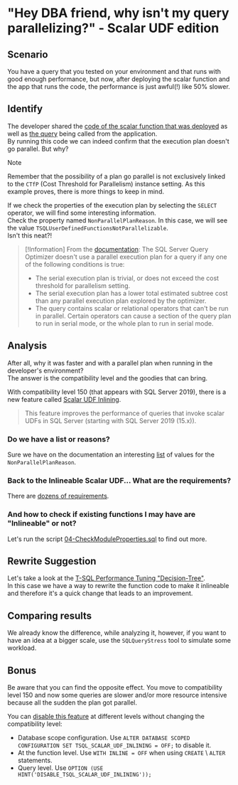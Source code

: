 # "Hey DBA friend, why isn't my query parallelizing?" - Scalar UDF edition

## Scenario

You have a query that you tested on your environment and that runs with good enough performance, but now, after deploying the scalar function and the app that runs the code, the performance is just awful(!) like 50% slower.

## Identify

The developer shared the [code of the scalar function that was deployed](00-Prepare.sql) as well as [the query](01-Original.sql) being called from the application.  
By running this code we can indeed confirm that the execution plan doesn't go parallel. But why?

> [!Note]
> Remember that the possibility of a plan go parallel is not exclusively linked to the `CTfP` (Cost Threshold for Parallelism) instance setting. As this example proves, there is more things to keep in mind.

If we check the properties of the execution plan by selecting the `SELECT` operator, we will find some interesting information.  
Check the property named `NonParallelPlanReason`. In this case, we will see the value `TSQLUserDefinedFunctionsNotParallelizable`.  
Isn't this neat?!

> [!Information]
> From the [documentation](https://learn.microsoft.com/en-us/sql/relational-databases/query-processing-architecture-guide?view=sql-server-ver15#parallel-query-processing):
> The SQL Server Query Optimizer doesn't use a parallel execution plan for a query if any one of the following conditions is true:
> - The serial execution plan is trivial, or does not exceed the cost threshold for parallelism setting.
> - The serial execution plan has a lower total estimated subtree cost than any parallel execution plan explored by the optimizer.
> - The query contains scalar or relational operators that can't be run in parallel. Certain operators can cause a section of the query plan to run in serial mode, or the whole plan to run in serial mode.

## Analysis

After all, why it was faster and with a parallel plan when running in the developer's environment?  
The answer is the compatibility level and the goodies that can bring.

With compatibility level 150 (that appears with SQL Server 2019), there is a new feature called [Scalar UDF Inlining](https://learn.microsoft.com/en-us/sql/relational-databases/user-defined-functions/scalar-udf-inlining?view=sql-server-ver16).

> This feature improves the performance of queries that invoke scalar UDFs in SQL Server (starting with SQL Server 2019 (15.x)).

### Do we have a list or reasons?

Sure we have on the documentation an interesting [list](https://learn.microsoft.com/en-us/sql/relational-databases/query-processing-architecture-guide?view=sql-server-ver15#parallel-query-processing) of values for the `NonParallelPlanReason`.

### Back to the Inlineable Scalar UDF... What are the requirements? 

There are [dozens of requirements](https://learn.microsoft.com/en-us/sql/relational-databases/user-defined-functions/scalar-udf-inlining?view=sql-server-ver16#requirements).

### And how to check if existing functions I may have are "Inlineable" or not?

Let's run the script [04-CheckModuleProperties.sql](04-CheckModuleProperties.sql) to find out more.

## Rewrite Suggestion

Let's take a look at the [T-SQL Performance Tuning "Decision-Tree"](https://github.com/ClaudioESSilva/TSQLPerformanceTuning/blob/main/Flowcharts/T-SQLQueryPerformanceTuning.md).  
In this case we have a way to rewrite the function code to make it inlineable and therefore it's a quick change that leads to an improvement.

## Comparing results

We already know the difference, while analyzing it, however, if you want to have an idea at a bigger scale, use the `SQLQueryStress` tool to simulate some workload.

## Bonus

Be aware that you can find the opposite effect. You move to compatibility level 150 and now some queries are slower and/or more resource intensive because all the sudden the plan got parallel.

You can [disable this feature](https://learn.microsoft.com/en-us/sql/relational-databases/user-defined-functions/scalar-udf-inlining?view=sql-server-ver16#disable-scalar-udf-inlining-without-changing-the-compatibility-level) at different levels without changing the compatibility level:

- Database scope configuration. Use `ALTER DATABASE SCOPED CONFIGURATION SET TSQL_SCALAR_UDF_INLINING = OFF;` to disable it.
- At the function level. Use `WITH INLINE = OFF` when using `CREATE` \ `ALTER` statements.
- Query level. Use `OPTION (USE HINT('DISABLE_TSQL_SCALAR_UDF_INLINING'));`